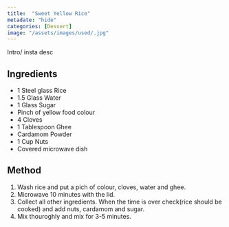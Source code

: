 ```yaml
---
title:  "Sweet Yellow Rice"
metadate: "hide"
categories: [Dessert]
image: "/assets/images/used/.jpg"
---
```


Intro/ insta desc 

## Ingredients

- 1 Steel glass Rice
- 1.5 Glass Water 
- 1 Glass Sugar
- Pinch of yellow food colour
- 4 Cloves
- 1 Tablespoon Ghee
- Cardamom Powder
- 1 Cup Nuts
- Covered microwave dish

## Method

1. Wash rice and put a pich of colour, cloves, water and ghee.
2. Microwave 10 minutes with the lid. 
3. Collect all other ingredients. When the time is over check(rice should be cooked) and add nuts, cardamom and sugar.
4. Mix thouroghly and mix for 3-5 minutes. 

